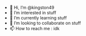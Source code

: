 - 👋 Hi, I’m @kingston49
- 👀 I’m interested in stuff
- 🌱 I’m currently learning stuff
- 💞️ I’m looking to collaborate on stuff
- 📫 How to reach me : idk

<!---
kingston49/kingston49 is a ✨ special ✨ repository because its `README.md` (this file) appears on your GitHub profile.
You can click the Preview link to take a look at your changes.
--->
